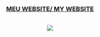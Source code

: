 
<div align="center">

###  [MEU WEBSITE/ MY WEBSITE](https://douglaslessat.github.io/douglasCurriculum/)
 
</div>
<div align="center">
<br/>
<img src="[https://user-images.githubusercontent.com/74038190/225813708-98b745f2-7d22-48cf-9150-083f1b00d6c9.gif](https://kirokazepixel.tumblr.com/post/675820997410275328/office-day)">

<br/>
</div>
